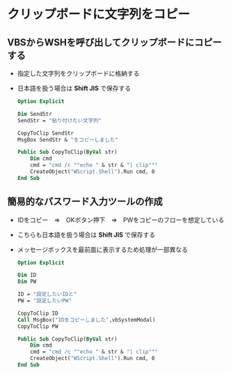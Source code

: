 # クリップボードに文字列をコピー

## VBSからWSHを呼び出してクリップボードにコピーする

* 指定した文字列をクリップボードに格納する
* 日本語を扱う場合は __Shift JIS__ で保存する

  ```vb
  Option Explicit

  Dim SendStr
  SendStr = "貼り付けたい文字列"

  CopyToClip SendStr
  MsgBox SendStr & "をコピーしました"

  Public Sub CopyToClip(ByVal str)
      Dim cmd
      cmd = "cmd /c ""echo " & str & "| clip"""
      CreateObject("WScript.Shell").Run cmd, 0
  End Sub
  ```

## 簡易的なパスワード入力ツールの作成

* IDをコピー　⇒　OKボタン押下　⇒　PWをコピーのフローを想定している
* こちらも日本語を扱う場合は __Shift JIS__ で保存する
* メッセージボックスを最前面に表示するため処理が一部異なる

  ```vb
  Option Explicit

  Dim ID
  Dim PW

  ID = "設定したいIDと"
  PW = "設定したいPW"

  CopyToClip ID
  Call MsgBox("IDをコピーしました",vbSystemModal)
  CopyToClip PW

  Public Sub CopyToClip(ByVal str)
      Dim cmd
      cmd = "cmd /c ""echo " & str & "| clip"""
      CreateObject("WScript.Shell").Run cmd, 0
  End Sub
  ```
